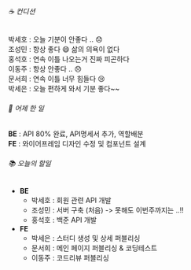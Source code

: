 ###### ☕ 컨디션   
박세호 : 오늘 기분이 안좋다 .. :disappointed:     
조성민 : 항상 좋다 :smile: 삶의 의욕이 없다      
홍석호 : 연속 이틀 나오는거 진짜 피곤하다   
이동주 : 항상 안좋다 .. :disappointed:      
문서희 : 연속 이틀 너무 힘들다 :cry:    
박세은 : 오늘 편하게 와서 기분 좋다~~     

###### 🐾 어제 한 일   
**BE** : API 80% 완료, API명세서 추가, 역할배분   
**FE** : 와이어프레임 디자인 수정 및 컴포넌트 설계

###### 📚 오늘의 할일   
- **BE**
  - 박세호 : 회원 관련 API 개발   
  - 조성민 : 서버 구축 (처음) -> 못해도 이번주까지는 ..!!   
  - 홍석호 : 백준 API 개발
- **FE** 
  - 박세은 : 스터디 생성 및 상세 퍼블리싱     
  - 문서희 : 메인 페이지 퍼블리싱 & 코딩테스트   
  - 이동주 : 코드리뷰 퍼블리싱   